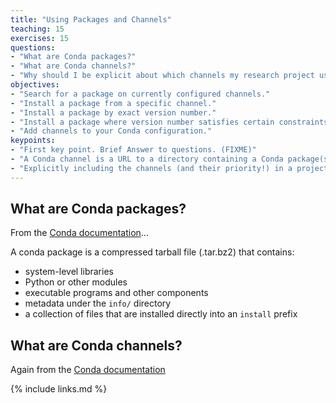 ```yaml
---
title: "Using Packages and Channels"
teaching: 15
exercises: 15
questions:
- "What are Conda packages?"
- "What are Conda channels?"
- "Why should I be explicit about which channels my research project uses?"
objectives:
- "Search for a package on currently configured channels."
- "Install a package from a specific channel."
- "Install a package by exact version number."
- "Install a package where version number satisfies certain constraints."
- "Add channels to your Conda configuration."
keypoints:
- "First key point. Brief Answer to questions. (FIXME)"
- "A Conda channel is a URL to a directory containing a Conda package(s)."
- "Explicitly including the channels (and their priority!) in a project's environment file is necessary for another research to completely re-create that project's software environment." 
---
```


## What are Conda packages?

From the 
[Conda documentation](https://conda.io/projects/conda/en/latest/user-guide/concepts/packages.html#what-is-a-conda-package)...

A conda package is a compressed tarball file (.tar.bz2) that contains:

* system-level libraries
* Python or other modules
* executable programs and other components
* metadata under the `info/` directory
* a collection of files that are installed directly into an `install` prefix

## What are Conda channels?
Again from the [Conda documentation](https://conda.io/projects/conda/en/latest/user-guide/concepts/channels.html#what-is-a-conda-channel)

{% include links.md %}

